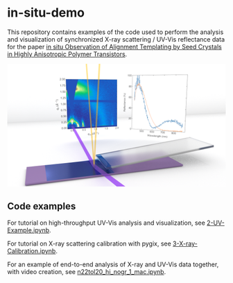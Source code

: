 # in-situ-demo

This repository contains examples of the code used to perform the analysis and visualization of synchronized X-ray scattering / UV-Vis reflectance data for the paper [in situ Observation of Alignment Templating by Seed Crystals in Highly Anisotropic Polymer Transistors](https://tsapps.nist.gov/publication/get_pdf.cfm?pub_id=927323).

![experimental setup](images/apparatus2.png)

## Code examples

For tutorial on high-throughput UV-Vis analysis and visualization, see [2-UV-Example.ipynb](2-UV-Example.ipynb).

For tutorial on X-ray scattering calibration with pygix, see [3-X-ray-Calibration.ipynb](3-X-ray-Calibration.ipynb).

For an example of end-to-end analysis of X-ray and UV-Vis data together, with video creation, see [n22tol20_hi_nogr_1_mac.ipynb](n22tol20_hi_nogr_1_mac.ipynb).
